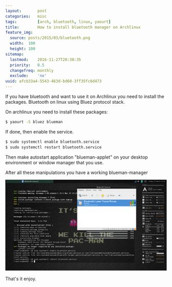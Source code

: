 ```yaml
---
layout:       post
categories:   misc
tags:         [arch, bluetooth, linux, yaourt]
title:        How to install bluetooth manager on Archlinux
feature_img:
  source: posts/2015/03/bluetooth.png
  width:  100
  height: 100
sitemap:
  lastmod:    2016-11-27T20:30:35
  priority:   0.5
  changefreq: monthly
  exclude:    'no'
uuid: afcb33a4-5543-463d-bd60-3ff35fc6d473
---
```


If you have bluetooth and want to use it on Archlinux you need to install the packages. Bluetooth on linux using Bluez protocol stack.

On archlinux you need to install these packages:

```sh
$ yaourt -S bluez blueman
```

If done, then enable the service.

```sh
$ sudo systemctl enable bluetooth.service
$ sudo systemctl restart bluetooth.service
```

Then make autostart application "blueman-applet" on your desktop environment or window manager that you use.

After all these manipulations you have a working blueman-manager

![](/assets/posts/2015/03/blueman.png)

That's it enjoy.